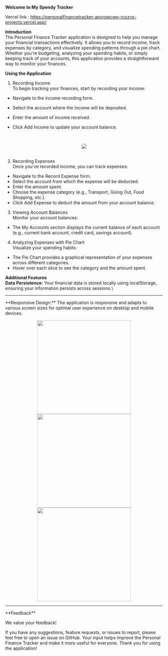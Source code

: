 **Welcome to My Spendy Tracker**

Vercel link : https://personalfinancetracker-apyrowcwp-rozzys-projects.vercel.app/

**Introduction** \
The Personal Finance Tracker application is designed to help you manage your financial transactions effectively. It allows you to record income, track expenses by category, and visualize spending patterns through a pie chart. Whether you're budgeting, analyzing your spending habits, or simply keeping track of your accounts, this application provides a straightforward way to monitor your finances.


**Using the Application**
 1. Recording Income\
To begin tracking your finances, start by recording your income:

- Navigate to the income recording form.
- Select the account where the income will be deposited.
- Enter the amount of income received.
- Click Add Income to update your account balance.

  <br />

<div align="center">
<img src="https://github.com/ro61zzy/personal_finance_tracker/blob/web.webp" />
</div>

 <br /> 

2. Recording Expenses\
Once you've recorded income, you can track expenses:

- Navigate to the Record Expense form.
- Select the account from which the expense will be deducted.
- Enter the amount spent.
- Choose the expense category (e.g., Transport, Going Out, Food Shopping, etc.).
- Click Add Expense to deduct the amount from your account balance.

3. Viewing Account Balances\
Monitor your account balances:

- The My Accounts section displays the current balance of each account (e.g., current bank account, credit card, savings account).

4. Analyzing Expenses with Pie Chart\
Visualize your spending habits:

- The Pie Chart provides a graphical representation of your expenses across different categories.
- Hover over each slice to see the category and the amount spent.

**Additional Features**\
**Data Persistence:** Your financial data is stored locally using localStorage, ensuring your information persists across sessions.\

<hr />
**Responsive Design:** The application is responsive and adapts to various screen sizes for optimal user experience on desktop and mobile devices.
  <br />

<p align="center">
<img src="https://github.com/ro61zzy/personal_finance_tracker/blob/phone_1.webp" width="300"/>
<img src="https://github.com/ro61zzy/personal_finance_tracker/blob/phone_2.webp" width="300"/>
<img src="https://github.com/ro61zzy/personal_finance_tracker/blob/phone_3.webp" width="300"/>

</p>

<hr />
**Feedback**

We value your feedback!

If you have any suggestions, feature requests, or issues to report, please feel free to open an issue on GitHub. Your input helps improve the Personal Finance Tracker and make it more useful for everyone. Thank you for using the application!


